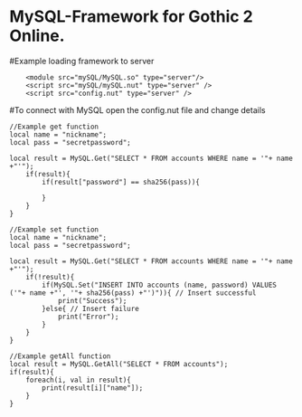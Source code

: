 # MySQL-Framework for Gothic 2 Online.

#Example loading framework to server
```
	<module src="mySQL/MySQL.so" type="server"/>
	<script src="mySQL/mySQL.nut" type="server" />
	<script src="config.nut" type="server" />
```

#To connect with MySQL open the config.nut file and change details

```
//Example get function
local name = "nickname";
local pass = "secretpassword";

local result = MySQL.Get("SELECT * FROM accounts WHERE name = '"+ name +"'");
	if(result){
		if(result["password"] == sha256(pass)){
		
		}
	}
}

//Example set function
local name = "nickname";
local pass = "secretpassword";

local result = MySQL.Get("SELECT * FROM accounts WHERE name = '"+ name +"'");
	if(!result){
		if(MySQL.Set("INSERT INTO accounts (name, password) VALUES ('"+ name +"', '"+ sha256(pass) +"')")){ // Insert successful
			print("Success");
		}else{ // Insert failure
			print("Error");
		}
	}
}

//Example getAll function
local result = MySQL.GetAll("SELECT * FROM accounts");
if(result){
	foreach(i, val in result){
		print(result[i]["name"]);
	}
}
```
